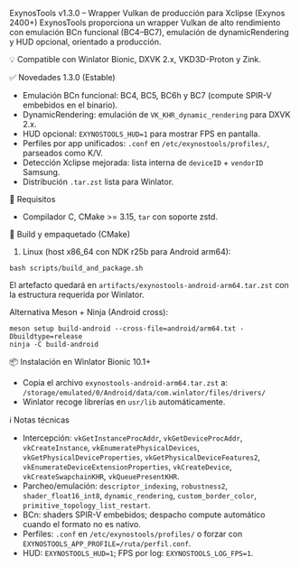 ExynosTools v1.3.0 – Wrapper Vulkan de producción para Xclipse (Exynos 2400+)
ExynosTools proporciona un wrapper Vulkan de alto rendimiento con emulación BCn funcional (BC4–BC7), emulación de dynamicRendering y HUD opcional, orientado a producción.

💡 Compatible con Winlator Bionic, DXVK 2.x, VKD3D-Proton y Zink.

✅ Novedades 1.3.0 (Estable)
- Emulación BCn funcional: BC4, BC5, BC6h y BC7 (compute SPIR-V embebidos en el binario).
- DynamicRendering: emulación de `VK_KHR_dynamic_rendering` para DXVK 2.x.
- HUD opcional: `EXYNOSTOOLS_HUD=1` para mostrar FPS en pantalla.
- Perfiles por app unificados: `.conf` en `/etc/exynostools/profiles/`, parseados como K/V.
- Detección Xclipse mejorada: lista interna de `deviceID` + `vendorID` Samsung.
- Distribución `.tar.zst` lista para Winlator.

🔧 Requisitos
- Compilador C, CMake >= 3.15, `tar` con soporte zstd.

🚀 Build y empaquetado (CMake)
1) Linux (host x86_64 con NDK r25b para Android arm64):
```
bash scripts/build_and_package.sh
```
El artefacto quedará en `artifacts/exynostools-android-arm64.tar.zst` con la estructura requerida por Winlator.

Alternativa Meson + Ninja (Android cross):
```
meson setup build-android --cross-file=android/arm64.txt -Dbuildtype=release
ninja -C build-android
```

📦 Instalación en Winlator Bionic 10.1+
- Copia el archivo `exynostools-android-arm64.tar.zst` a:
  `/storage/emulated/0/Android/data/com.winlator/files/drivers/`
- Winlator recoge librerías en `usr/lib` automáticamente.

ℹ️ Notas técnicas
- Intercepción: `vkGetInstanceProcAddr`, `vkGetDeviceProcAddr`, `vkCreateInstance`, `vkEnumeratePhysicalDevices`, `vkGetPhysicalDeviceProperties`, `vkGetPhysicalDeviceFeatures2`, `vkEnumerateDeviceExtensionProperties`, `vkCreateDevice`, `vkCreateSwapchainKHR`, `vkQueuePresentKHR`.
- Parcheo/emulación: `descriptor_indexing`, `robustness2`, `shader_float16_int8`, `dynamic_rendering`, `custom_border_color`, `primitive_topology_list_restart`.
- BCn: shaders SPIR-V embebidos; despacho compute automático cuando el formato no es nativo.
- Perfiles: `.conf` en `/etc/exynostools/profiles/` o forzar con `EXYNOSTOOLS_APP_PROFILE=/ruta/perfil.conf`.
- HUD: `EXYNOSTOOLS_HUD=1`; FPS por log: `EXYNOSTOOLS_LOG_FPS=1`.